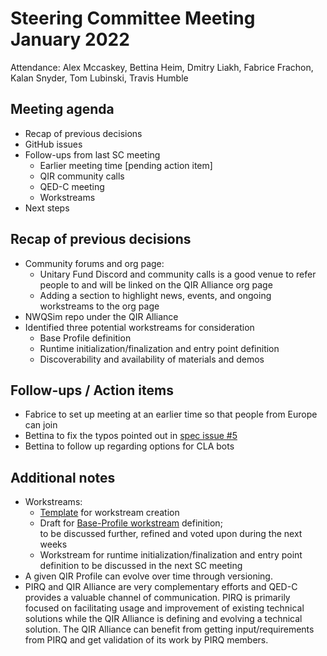 # Steering Committee Meeting January 2022

Attendance: Alex Mccaskey, Bettina Heim, Dmitry Liakh, Fabrice Frachon, Kalan
Snyder, Tom Lubinski, Travis Humble

## Meeting agenda

- Recap of previous decisions
- GitHub issues
- Follow-ups from last SC meeting
  - Earlier meeting time [pending action item]
  - QIR community calls
  - QED-C meeting
  - Workstreams
- Next steps

## Recap of previous decisions

- Community forums and org page:
  - Unitary Fund Discord and community calls is a good venue to refer people to
    and will be linked on the QIR Alliance org page
  - Adding a section to highlight news, events, and ongoing workstreams to the
    org page
- NWQSim repo under the QIR Alliance
- Identified three potential workstreams for consideration
  - Base Profile definition
  - Runtime initialization/finalization and entry point definition
  - Discoverability and availability of materials and demos

## Follow-ups / Action items

- Fabrice to set up meeting at an earlier time so that people from Europe can
  join
- Bettina to fix the typos pointed out in [spec issue
  #5](https://github.com/qir-alliance/qir-spec/issues/5)
- Bettina to follow up regarding options for CLA bots

## Additional notes

- Workstreams:
  - [Template](../workstreams/Workstream_Creation_Template.md) for workstream
    creation
  - Draft for [Base-Profile
    workstream](../workstreams/Base_Profile_Workstream.md) definition; <br/>
    to be discussed further, refined and voted upon during the next weeks
  - Workstream for runtime initialization/finalization and entry point
    definition to be discussed in the next SC meeting
- A given QIR Profile can evolve over time through versioning.
- PIRQ and QIR Alliance are very complementary efforts and QED-C provides a
  valuable channel of communication. PIRQ is primarily focused on facilitating
  usage and improvement of existing technical solutions while the QIR Alliance
  is defining and evolving a technical solution. The QIR Alliance can benefit
  from getting input/requirements from PIRQ and get validation of its work by
  PIRQ members.

